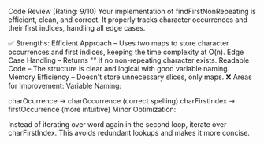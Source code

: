 Code Review (Rating: 9/10)
Your implementation of findFirstNonRepeating is efficient, clean, and correct. It properly tracks character occurrences and their first indices, handling all edge cases.

✅ Strengths:
Efficient Approach – Uses two maps to store character occurrences and first indices, keeping the time complexity at O(n).
Edge Case Handling – Returns "" if no non-repeating character exists.
Readable Code – The structure is clear and logical with good variable naming.
Memory Efficiency – Doesn't store unnecessary slices, only maps.
❌ Areas for Improvement:
Variable Naming:

charOcurrence → charOccurrence (correct spelling)
charFirstIndex → firstOccurrence (more intuitive)
Minor Optimization:

Instead of iterating over word again in the second loop, iterate over charFirstIndex.
This avoids redundant lookups and makes it more concise.